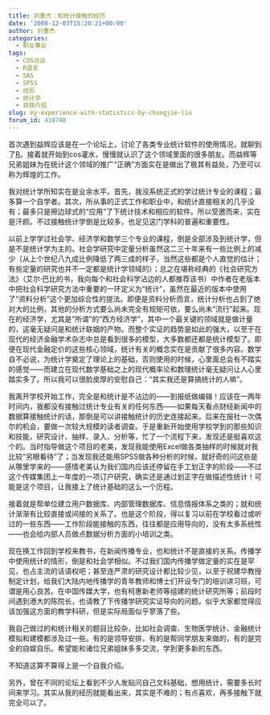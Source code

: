 ```yaml
---
title: 刘重杰：和统计接触的经历
date: '2008-12-03T15:20:21+00:00'
author: 刘重杰
categories:
  - 职业事业
tags:
  - COS访谈
  - R语言
  - SAS
  - SPSS
  - 经历
  - 统计学
  - 自我介绍
slug: my-experience-with-statistics-by-chongjie-liu
forum_id: 418748
---
```


首次遇到益辉应该是在一个论坛上，讨论了各类专业统计软件的使用情况，就聊到了[R](http://www.r-project.org)。接着就开始到cos灌水，慢慢就认识了这个领域里面的很多朋友。而益辉等兄弟姐妹为在统计这个领域的推广“正确”方面实在是做出了极其有益处，乃至可以称为辉煌的工作。

我对统计学所知实在是业余水平。首先，我没系统正式的学过统计专业的课程；最多算一个自学者。其次，所从事的正式工作和职业中，和统计直接相关的几乎没有；最多只是擦边球式的“应用”了下统计技术和相应的软件。所以受邀而来，实在是汗颜。不过接触统计学倒是比较多，也足见这门学科的普遍和重要性。<!--more-->

以前上学学过社会学、经济学和数学三个专业的课程，倒是全部涉及到统计学，但是不是统计学为主的。社会学研究中定量分析虽然这二三十年来有一些比例上的减少（从上个世纪八九成比例降低了两三成的样子，当然这些都是个人直觉的估计；有些定量的研究也并不一定都是统计学领域的）；总之在堪称经典的《社会研究方法》（艾尔·巴比的书，我向每个和社会科学沾边的人都推荐该书）中作者在老版本中把社会科学研究方法中重要的一环定义为“统计”，虽然在最近的版本中使用了“资料分析”这个更加综合性的提法。即便是资料分析而言，统计分析也占到了绝对大的比例，其他的分析方式要么尚未完全有规矩可依，要么尚未“流行”起来。现在的经济学，尤其是“所谓”的“西方经济学”，其中一个最关键的领域就是做计量的，这毫无疑问是和统计联姻的产物。而整个实证的趋势是如此的强大，以至于在现代的经济金融学术杂志中总是看到很多的模型，大多数都还都是统计模型了。即便在现代金融定价的这些核心领域，统计有关的概念实在是贡献了很多内容。数学自不必说，为统计学奠定了理论上的基础，否则使用的时候，心里面总会有不踏实的感觉——而建立在现代数学基础之上的现代概率论和数理统计毫无疑问让人心里踏实多了。所以我可以很脸皮厚的安慰自己：“其实我还是算搞统计的人嘛”。

我离开学校开始工作，完全是和统计是不沾边的——到报纸做编辑！应该在一两年时间内，我都没有接触过统计专业有关的任何东西——如果每天看点财经新闻中的数据算接触统计的话，那倒是可以讲接触统计的历史连接起来。后来在报社一次偶尔的机会，要做一次较大规模的读者调查。于是重新开始使用学校学到的那些知识和技能，研究设计、抽样、录入、分析等，忙了一个流程下来，发现还是挺喜欢这个的。当时指导做这个项目的老美，发现我能使用Excel做各类抽样的时候就对我比较“另眼看待”了；当发现我还能用SPSS做各种分析的时候，就好奇的问这些是从哪里学来的——感情老美认为我们国内应该还停留在手工划正字的阶段——不过这个传媒集团上一年度的一项订户研究，确实还是通过划正字在做描述性统计！可能是这个项目，让我接上了统计基础的这么一个历程。

接着就是帮单位建立用户数据库、内部管理数据库、信息情报体系之类的；就和统计渐渐有比较直接或间接的关系了。也是这个阶段，得以复习以前在学校看过或听过的一些东西——工作阶段能接触的东西，往往都是应用导向的，没有太多系统性——也会给内部人员做点数据分析方面的小培训之类。

现在换工作回到学校来教书，在新闻传播专业，也和统计不是直接的关系。传播学中使用统计的情形，倒是和社会学相似。不过我们国内传播学做定量的实在是罕见，也占主流的话语权吧；甚至连严肃的研究设计都比较少见，以至于祝建华教授制定计划，给我们大陆内地传播学的青年教师和博士们开设专门的培训讲习班，可谓是用心良苦。在中国传媒大学，也有柯惠新老师等组建的统计研究所等；前段时间遇到港大的陈院长，也请教了下传播学研究实证导向的问题。似乎大家都觉得应该加强这方面的教学科研，但是实际局面似乎寥落了些。

我自己做过的和统计相关的题目比较杂，比如社会调查、生物医学统计、金融统计模拟和建模都涉及过一些。有的是领导安排，有的是帮同学朋友来做的，有的是完全的自娱自乐。希望能和诸位兄弟姐妹多多交流，学到更多新的东西。

不知道这算不算得上是一个自我介绍。

另外，曾在不同的论坛上看到不少人发贴问自己文科基础，想用统计，需要多长时间来学习。其实从我的经历就能看出来，其实是不难的；有点喜欢，再多接触下就完全可以了。
